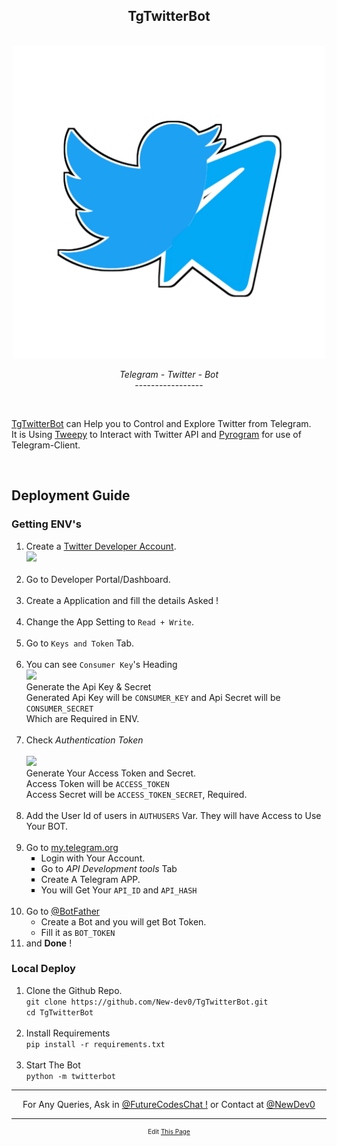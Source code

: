 <link rel="icon" href="tgtwitterbot/20210418_004643.png">

<div align="center">
    <h2>TgTwitterBot</h2><br>
    <img src="../tgtwitterbot/20210418_004643.png" width="500"><br>
    <p><i>Telegram - Twitter - Bot</i>
        <br>-----------------
        <br></p>
</div>
<br>
<p><a href="https://github.com/New-dev0/TgTwitterBot">
TgTwitterBot</a> can Help you to Control and Explore Twitter from Telegram.<br> It is Using <a href="https://github.com/Tweepy/Tweepy">Tweepy</a> to Interact with Twitter API and <a href="https://github.com/pyrogram/pyrogram">Pyrogram</a> for use of Telegram-Client.
</p>
<br>
<h2>Deployment Guide</h2>
<h3>Getting ENV's</h3>
<ol>
    <li>Create a <a href="https://developer.twitter.com/en">Twitter Developer Account</a>.<br><img src="https://1000logos.net/wp-content/uploads/2017/06/logo-Twitter-500x180.png" width="600"><br></li><br>
    <li>Go to Developer Portal/Dashboard.</li><br>
    <li>Create a Application and fill the details Asked !</li><br>
    <li>Change the App Setting to <code>Read + Write</code>.</li><br>
    <li>Go to <code>Keys and Token</code> Tab.</li><br>
    <li>You can see <code>Consumer Key</code>'s Heading<br><img src="https://telegra.ph/file/53cd6e806af38801df381.jpg" width="600"><br> Generate the Api Key & Secret<br> Generated Api Key will be <code>CONSUMER_KEY</code> and Api Secret will be <code>CONSUMER_SECRET</code><br>Which
        are Required in ENV.
    </li><br>
    <li>Check <i>Authentication Token</i><br><br><img src="https://telegra.ph/file/bc7b4923f87f48e0c1be2.jpg" width="600"><br>Generate Your Access Token and Secret.<br> Access Token will be <code>ACCESS_TOKEN</code><br> Access Secret will be <code>ACCESS_TOKEN_SECRET</code>,
        Required.
    </li>
    <br>
    <li>Add the User Id of users in <code>AUTHUSERS</code> Var. They will have Access to Use Your BOT.</li>
    <br>
    <li>Go to <a href="https://my.telegram.org">my.telegram.org</a><br>
        <ul type="square">
            <li>Login with Your Account.</li>
            <li>Go to <i color="black">API Development tools</i> Tab</li>
            <li>Create A Telegram APP.</li>
            <li>You will Get Your <code>API_ID</code> and <code>API_HASH</code></li>
        </ul><br>
    </li>
    <li>Go to <a href="https://t.me/botfather">@BotFather</a>
        <ul type="circle">
            <li>Create a Bot and you will get Bot Token.</li>
            <li>Fill it as <code>BOT_TOKEN</code></li>
        </ul>
    </li>
    <li>and <b>Done</b> !</li>
</ol>

<h3>Local Deploy</h3>
<ol>
    <li>Clone the Github Repo.<br>
        <code>git clone https://github.com/New-dev0/TgTwitterBot.git<br>cd TgTwitterBot</code>
    </li><br>
    <li>Install Requirements<br><code>pip install -r requirements.txt</code></li><br>
    <li>Start The Bot<br><code>python -m twitterbot</code></li>
</ol>
<hr>
<p align="center">For Any Queries, Ask in <a href="https://t.me/FutureCodesChat">@FutureCodesChat !</a> or Contact at <a href="https://t.me/newdev0">@NewDev0
    </a><br><hr>
    <p align="center" style="font-size:10px;">
        Edit <a href="https://github.com/New-dev0/New-dev0.github.io/blob/main/tgtwitterbot">This Page</a>
</p>
</p>
